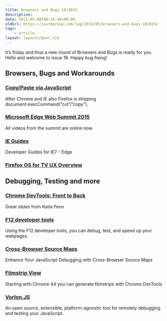 ```yaml
---
title: Browsers and Bugs 18/2015
description: 
date: 2015-05-08T08:24:48+00:00
oldUrl: https://justmarkup.com/log/2015/05/browsers-and-bugs-182015/
tags:
    - article
layout: layouts/post.njk
---
```


It’s friday and thus a new round of Browsers and Bugs is ready for you. Hello and welcome to issue 18. Happy bug fixing!

Browsers, Bugs and Workarounds
------------------------------

### [Copy/Paste via JavaScript](https://groups.google.com/forum/#!msg/mozilla.dev.platform/oWhmLMvGAD0/3eXWSRjJAZsJ)

After Chrome and IE also Firefox is shipping document.execCommand(“cut”/”copy”).

### [Microsoft Edge Web Summit 2015](https://channel9.msdn.com/Events/WebPlatformSummit/2015)

All videos from the summit are online now.

### [IE Guides](https://msdn.microsoft.com/en-us/library/dn997182(v=vs.85).aspx)

Developer Guides for IE7 – Edge

### [Firefox OS for TV UX Overview](https://blog.mozilla.org/ux/2015/04/firefox-os-for-tv-ux-overview/)

Debugging, Testing and more
---------------------------

### [Chrome DevTools: Front to Back](http://slidr.io/katiefenn/chrome-devtools-front-to-back)

Great slides from Katie Fenn

### [F12 developer tools](https://msdn.microsoft.com/en-us/library/bg182326(v=vs.85).aspx)

Using the F12 developer tools, you can debug, test, and speed up your webpages.

### [Cross-Browser Source Maps](http://www.sitepoint.com/enhance-your-javascript-debugging-with-cross-browser-source-maps/)

Enhance Your JavaScript Debugging with Cross-Browser Source Maps

### [Filmstrip View](http://webperformance.io/devtools-filmstrip)

Starting with Chrome 44 you can generate filmstrips with Chrome DevTools

### [Vorlon.JS](http://vorlonjs.com/)

An open source, extensible, platform-agnostic tool for remotely debugging and testing your JavaScript.
